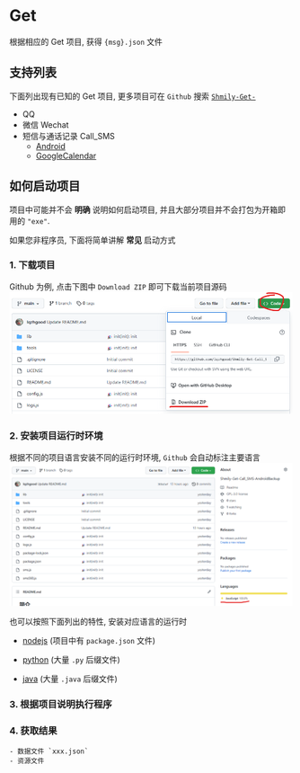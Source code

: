 # Get

根据相应的 Get 项目, 获得 `{msg}.json` 文件

## 支持列表

下面列出现有已知的 Get 项目, 更多项目可在 `Github` 搜索 [`Shmily-Get-`](https://github.com/search?q=Shmily-Get-&type=repositories)

-   QQ
-   微信 Wechat
-   短信与通话记录 Call_SMS
    -   [Android](https://github.com/lqzhgood/Shmily-Get-Call_SMS-Android)
    -   [GoogleCalendar](https://github.com/lqzhgood/Shmily-Get-Call_SMS-calendar_google_com)

## 如何启动项目

项目中可能并不会 **明确** 说明如何启动项目, 并且大部分项目并不会打包为开箱即用的 `"exe"`.

如果您非程序员, 下面将简单讲解 **常见** 启动方式

### 1. 下载项目

Github 为例, 点击下图中 `Download ZIP` 即可下载当前项目源码
![down repo](./assets/down_repo.png)

### 2. 安装项目运行时环境

根据不同的项目语言安装不同的运行时环境, `Github` 会自动标注主要语言
![what-languages](./assets/what-languages.png)

也可以按照下面列出的特性, 安装对应语言的运行时

-   [nodejs](../setup-runtime/nodejs) (项目中有 `package.json` 文件)

-   [python](../setup-runtime/python) (大量 `.py` 后缀文件)

-   [java](../setup-runtime/java) (大量 `.java` 后缀文件)

### 3. 根据项目说明执行程序

### 4. 获取结果

    - 数据文件 `xxx.json`
    - 资源文件
